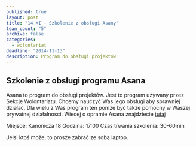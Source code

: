 ```yaml
---
published: true
layout: post
title: "14 XI - Szkolenie z obsługi Asany"
team_count: "5"
archive: false
categories: 
  - wolontariat
deadline: "2014-11-13"
description: Program do obsługi projektów
---
```


## Szkolenie z obsługi programu Asana

Asana to program do obsługi projektów.
Jest to program używany przez Sekcję Wolontariatu. Chcemy nauczyć Was jego obsługi aby sprawniej działać. Dla wielu z Was program ten pomże być także pomocny w Waszej prywatnej działalności.
Wiecej o opramie Asana znajdziecie [tutaj](https://asana.com/guide/learn)

Miejsce: Kanonicza 18
Godzina: 17:00
Czas trwania szkolenia: 30-60min

Jelsi ktoś może, to prosże zabrać ze sobą laptop.
